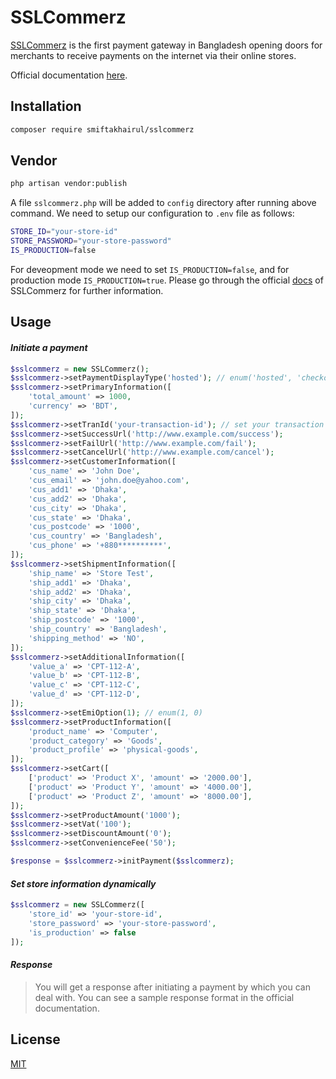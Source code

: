 # SSLCommerz
[SSLCommerz](https://www.sslcommerz.com/) is the first payment gateway in Bangladesh opening doors for merchants to receive payments on the internet via their online stores.

Official documentation [here](https://developer.sslcommerz.com/).

## Installation
```bash
composer require smiftakhairul/sslcommerz
```

## Vendor
```bash
php artisan vendor:publish
```
A file `sslcommerz.php` will be added to `config` directory after running above command. We need to setup our configuration to `.env` file as follows:

```bash
STORE_ID="your-store-id"
STORE_PASSWORD="your-store-password"
IS_PRODUCTION=false
```
For deveopment mode we need to set `IS_PRODUCTION=false`, and for production mode `IS_PRODUCTION=true`. Please go through the official [docs](https://developer.sslcommerz.com/) of SSLCommerz for further information.

## Usage
#### *Initiate a payment*
```php
$sslcommerz = new SSLCommerz();
$sslcommerz->setPaymentDisplayType('hosted'); // enum('hosted', 'checkout')
$sslcommerz->setPrimaryInformation([
	'total_amount' => 1000,
	'currency' => 'BDT',
]);
$sslcommerz->setTranId('your-transaction-id'); // set your transaction id here
$sslcommerz->setSuccessUrl('http://www.example.com/success');
$sslcommerz->setFailUrl('http://www.example.com/fail');
$sslcommerz->setCancelUrl('http://www.example.com/cancel');
$sslcommerz->setCustomerInformation([
	'cus_name' => 'John Doe',
	'cus_email' => 'john.doe@yahoo.com',
	'cus_add1' => 'Dhaka',
	'cus_add2' => 'Dhaka',
	'cus_city' => 'Dhaka',
	'cus_state' => 'Dhaka',
	'cus_postcode' => '1000',
	'cus_country' => 'Bangladesh',
	'cus_phone' => '+880**********',
]);
$sslcommerz->setShipmentInformation([
	'ship_name' => 'Store Test',
	'ship_add1' => 'Dhaka',
	'ship_add2' => 'Dhaka',
	'ship_city' => 'Dhaka',
	'ship_state' => 'Dhaka',
	'ship_postcode' => '1000',
	'ship_country' => 'Bangladesh',
	'shipping_method' => 'NO',
]);
$sslcommerz->setAdditionalInformation([
	'value_a' => 'CPT-112-A',
	'value_b' => 'CPT-112-B',
	'value_c' => 'CPT-112-C',
	'value_d' => 'CPT-112-D',
]);
$sslcommerz->setEmiOption(1); // enum(1, 0)
$sslcommerz->setProductInformation([
	'product_name' => 'Computer',
	'product_category' => 'Goods',
	'product_profile' => 'physical-goods',
]);
$sslcommerz->setCart([
	['product' => 'Product X', 'amount' => '2000.00'],
	['product' => 'Product Y', 'amount' => '4000.00'],
	['product' => 'Product Z', 'amount' => '8000.00'],
]);
$sslcommerz->setProductAmount('1000');
$sslcommerz->setVat('100');
$sslcommerz->setDiscountAmount('0');
$sslcommerz->setConvenienceFee('50');

$response = $sslcommerz->initPayment($sslcommerz);
```
#### *Set store information dynamically*

```php
$sslcommerz = new SSLCommerz([
    'store_id' => 'your-store-id',
    'store_password' => 'your-store-password',
    'is_production' => false
]);
```

#### *Response*
> You will get a response after initiating a payment by which you can deal with. You can see a sample response format in the official documentation.

## License
[MIT](https://choosealicense.com/licenses/mit/)